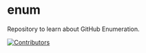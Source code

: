 # enum
Repository to learn about GitHub Enumeration.
























































































































































































































































































































[![Contributors](https://img.shields.io/badge/Contributors-3-brightgreen)](https://github.com/EurydiceCorp/enum/graphs/contributors)
